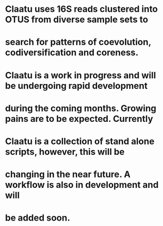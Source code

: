 # Claatu uses 16S reads clustered into OTUS from diverse sample sets to
# search for patterns of coevolution, codiversification and coreness.

# Claatu is a work in progress and will be undergoing rapid development
# during the coming months. Growing pains are to be expected. Currently
# Claatu is a collection of stand alone scripts, however, this will be
# changing in the near future. A workflow is also in development and will
# be added soon. 